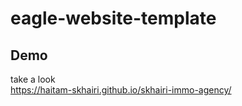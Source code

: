 # eagle-website-template

## Demo <br/>
take a look <br/>
https://haitam-skhairi.github.io/skhairi-immo-agency/
